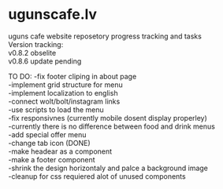 # ugunscafe.lv
uguns cafe website reposetory progress tracking and tasks  
Version tracking:  
v0.8.2 obselite  
v0.8.6 update pending  


TO DO:
-fix footer cliping in about page  
-implement grid structure for menu  
-implement localization to english  
-connect wolt/bolt/instagram links  
-use scripts to load the menu  
-fix responsivnes (currently mobile dosent display properley)  
-currently there is no difference between food and drink menus  
-add special offer menu  
-change tab icon (DONE)  
-make headear as a component  
-make a footer component  
-shrink the design horizontaly and palce a background image  
-cleanup for css requiered alot of unused components  
